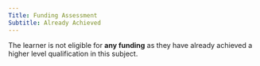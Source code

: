 ```yaml
---
Title: Funding Assessment
Subtitle: Already Achieved
---
```


<div class="notification is-light is-danger">
  The learner is not eligible for <strong>any funding</strong> as they have already achieved a higher level qualification in this subject.
</div>